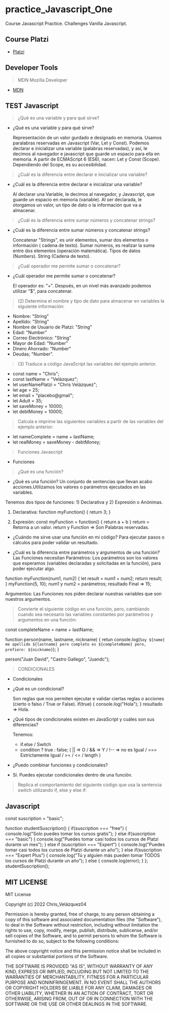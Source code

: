 # practice_Javascript_One

Course Javascript Practice. Challenges Vanilla Javascript.

## Course Platzi

- [Platzi](https://platzi.com/home)

## Developer Tools

> MDN Mozilla Developer

- [MDN](https://developer.mozilla.org/es/)

## TEST Javascript

> ¿Qué es una variable y para qué sirve?

- ¿Qué es una variable y para qué sirve?

  Representación de un valor gurdado e designado en memoria. Usamos paralabras reservadas en Javascript (Var, Let y Const).
  Podemos declarar e inicializar una variable (palabras reservadas), y así, le decimos al navegador e javascript que guarde un espacio para ella en memoria.
  A partir de ECMAScript 6 (ES6), nacen: Let y Const (Scope). Dependiendo del Scope, es su accesibilidad.

> ¿Cuál es la diferencia entre declarar e inicializar una variable?

- ¿Cuál es la diferencia entre declarar e inicializar una variable?

   Al declarar una Variable, le decimos al navegador, y Javascript, que guarde un espacio en memoria (variable). Al ser declarada, le otorgamos un valor, un tipo de dato o la información que va a almacenar.

> ¿Cuál es la diferencia entre sumar números y concatenar strings?

- ¿Cuál es la diferencia entre sumar números y concatenar strings?

  Concatenar "Strings", es unir elementos, sumar dos elementos o información ( cadena de texto). Sumar números, es realizar la suma entre dos elementos (operación matemática).
  Tipos de datos (Numbers).
  String (Cadena de texto).

> ¿Cuál operador me permite sumar o concatenar?

- ¿Cuál operador me permite sumar o concatenar?

  El operador es: "+". Después, en un nivel más avanzado podemos utilizar "$", para concatenar.

> (2) Determina el nombre y tipo de dato para almacenar en variables la siguiente información:

- Nombre: "String"
- Apellido: "String"
- Nombre de Usuario de Platzi: "String"
- Edad: "Number"
- Correo Electrónico: "String"
- Mayor de Edad: "Number"
- Dinero Ahorrado: "Number"
- Deudas; "Number".

> (3) Traduce a código JavaScript las variables del ejemplo anterior.

- const name = "Chris";
- const lastName = "Velázquez";
- let userNamePlatzi = "Chris Velázquez";
- let age = 25;
- let email = "placebo@gmail";
- let Adult = 35;
- let saveMoney = 10000;
- let debtMoney = 10000;

> Calcula e imprime las siguientes variables a partir de las variables del ejemplo anterior:

- let nameComplete = name + lastName;
- let realMoney = saveMoney - debtMoney;

> Funciones Javascript

- Funciones

> ¿Qué es una función?

- ¿Qué es una función?
Un conjunto de sentencias que llevan acabo acciones.Utilizamos los valores o parámetros ejecutados en las variables.

Tenemos dos tipos de funciones: 1) Declarativa y 2) Expresión o Anónimas.

1) Declarativa:
  function myFunction() {
    return 3;
  }

2) Expresión:
const myFunction = function() {
  return a + b
}
return = Retorna a un valor.
return y Function => Son Palabras reservadas.

- ¿Cuándo me sirve usar una función en mi código?
Para ejecutar pasos o cálculos para poder validar un resultado.

- ¿Cuál es la diferencia entre parámetros y argumentos de una función?
Las Funciones necesitan Parámetros: Los parámetros son los valores que esperamos (variables declaradas y solicitadas en la función), para poder ejecutar algo.

function myFunction(num1, num2) {
   let result =  num1 + num2;
   return result;
}
myFunction(5, 10);
num1 y num2 = parámetros;
resultado Final => 15;

Argumentos: Las Funciones nos piden declarar nuestras variables que son nuestros argumentos.

> Convierte el siguiente código en una función, pero, cambiando cuando sea necesario las variables constantes por parámetros y argumentos en una función:

const completeName = name + lastName;

function person(name, lastname, nickname) {
 retun console.log(`Soy ${name} me apellido ${lastname} pero completo es ${completeName} pero, prefiero: ${nickname}`);
}

person("Juan David", "Castro Gallego", "Juandc");

> CONDICIONALES

- Condicionales
- ¿Qué es un condicional?

  Son reglas que nos permiten ejecutar e validar ciertas reglas o acciones (cierto o falso / True or False).
  if(true) {
    console.log("Hola");
  }
  resultado => Hola.
- ¿Qué tipos de condicionales existen en JavaScript y cuáles son sus diferencias?

  Tenemos:
  - if.else / Switch
  - condition ? true : false;
  ( || => O / && => Y / !-- => no es Igual / === Estrictamente Igual / >= / <= / length )

- ¿Puedo combinar funciones y condicionales?
- Sí. Puedes ejecutar condicionales dentro de una función.

> Replica el comportamiento del siguiente código que usa la sentencia switch utilizando if, else y else if:

## Javascript

const suscription = "basic";

function studentSuscription() {
  if(suscription === "free") {
    console.log("Solo puedes tomar los cursos gratis");
  } else if(suscription === "basic") {
    console.log("Puedes tomar casi todos los cursos de Platzi durante un mes");
  } else if (suscription === "Expert") {
    console.log("Puedes tomar casi todos los cursos de Platzi durante un año");
  } else if(suscription === "Expert Plus") {
     console.log("Tú y alguien más pueden tomar TODOS los cursos de Platzi durante un año");
  } else {
    console.log(error);
  }
};
studentSuscription();

## MIT LICENSE

MIT License

Copyright (c) 2022 Chris_Velázquez04

Permission is hereby granted, free of charge, to any person obtaining a copy
of this software and associated documentation files (the "Software"), to deal
in the Software without restriction, including without limitation the rights
to use, copy, modify, merge, publish, distribute, sublicense, and/or sell
copies of the Software, and to permit persons to whom the Software is
furnished to do so, subject to the following conditions:

The above copyright notice and this permission notice shall be included in all
copies or substantial portions of the Software.

THE SOFTWARE IS PROVIDED "AS IS", WITHOUT WARRANTY OF ANY KIND, EXPRESS OR
IMPLIED, INCLUDING BUT NOT LIMITED TO THE WARRANTIES OF MERCHANTABILITY,
FITNESS FOR A PARTICULAR PURPOSE AND NONINFRINGEMENT. IN NO EVENT SHALL THE
AUTHORS OR COPYRIGHT HOLDERS BE LIABLE FOR ANY CLAIM, DAMAGES OR OTHER
LIABILITY, WHETHER IN AN ACTION OF CONTRACT, TORT OR OTHERWISE, ARISING FROM,
OUT OF OR IN CONNECTION WITH THE SOFTWARE OR THE USE OR OTHER DEALINGS IN THE
SOFTWARE.

